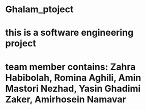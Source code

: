 # Ghalam_ptoject
# this is a software engineering project 
# team member contains: Zahra Habibolah, Romina Aghili, Amin Mastori Nezhad, Yasin Ghadimi Zaker, Amirhosein Namavar